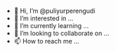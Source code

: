 - 👋 Hi, I’m @puliyurperengudi
- 👀 I’m interested in ...
- 🌱 I’m currently learning ...
- 💞️ I’m looking to collaborate on ...
- 📫 How to reach me ...

<!---
puliyurperengudi/puliyurperengudi is a ✨ special ✨ repository because its `README.md` (this file) appears on your GitHub profile.
You can click the Preview link to take a look at your changes.
--->
